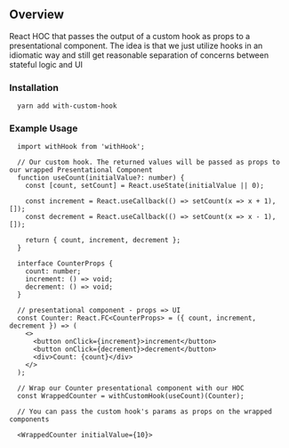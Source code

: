 ## Overview

React HOC that passes the output of a custom hook as props to a presentational component.
The idea is that we just utilize hooks in an idiomatic way and still get reasonable separation of concerns between stateful logic and UI

### Installation

```
  yarn add with-custom-hook
```

### Example Usage

```
  import withHook from 'withHook';

  // Our custom hook. The returned values will be passed as props to our wrapped Presentational Component
  function useCount(initialValue?: number) {
    const [count, setCount] = React.useState(initialValue || 0);

    const increment = React.useCallback(() => setCount(x => x + 1), []);
    const decrement = React.useCallback(() => setCount(x => x - 1), []);

    return { count, increment, decrement };
  }

  interface CounterProps {
    count: number;
    increment: () => void;
    decrement: () => void;
  }

  // presentational component - props => UI
  const Counter: React.FC<CounterProps> = ({ count, increment, decrement }) => (
    <>
      <button onClick={increment}>increment</button>
      <button onClick={decrement}>decrement</button>
      <div>Count: {count}</div>
    </>
  );

  // Wrap our Counter presentational component with our HOC
  const WrappedCounter = withCustomHook(useCount)(Counter);

  // You can pass the custom hook's params as props on the wrapped components

  <WrappedCounter initialValue={10}>
```
